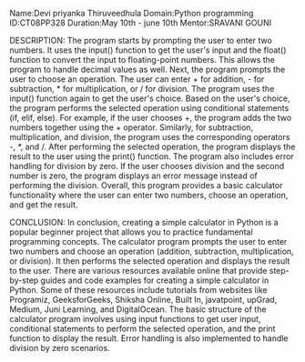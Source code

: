 Name:Devi priyanka Thiruveedhula
Domain:Python programming
ID:CT08PP328
Duration:May 10th - june 10th
Mentor:SRAVANI GOUNI

DESCRIPTION:
The program starts by prompting the user to enter two numbers. It uses the input() function to get the user's input and the float() function to convert the input to floating-point numbers. This allows the program to handle decimal values as well.
Next, the program prompts the user to choose an operation. The user can enter + for addition, - for subtraction, * for multiplication, or / for division. The program uses the input() function again to get the user's choice.
Based on the user's choice, the program performs the selected operation using conditional statements (if, elif, else). For example, if the user chooses +, the program adds the two numbers together using the + operator. Similarly, for subtraction, multiplication, and division, the program uses the corresponding operators -, *, and /.
After performing the selected operation, the program displays the result to the user using the print() function.
The program also includes error handling for division by zero. If the user chooses division and the second number is zero, the program displays an error message instead of performing the division.
Overall, this program provides a basic calculator functionality where the user can enter two numbers, choose an operation, and get the result.

CONCLUSION:
In conclusion, creating a simple calculator in Python is a popular beginner project that allows you to practice fundamental programming concepts. The calculator program prompts the user to enter two numbers and choose an operation (addition, subtraction, multiplication, or division). It then performs the selected operation and displays the result to the user.
There are various resources available online that provide step-by-step guides and code examples for creating a simple calculator in Python. Some of these resources include tutorials from websites like Programiz, GeeksforGeeks, Shiksha Online, Built In, javatpoint, upGrad, Medium, Juni Learning, and DigitalOcean.
The basic structure of the calculator program involves using input functions to get user input, conditional statements to perform the selected operation, and the print function to display the result. Error handling is also implemented to handle division by zero scenarios.
